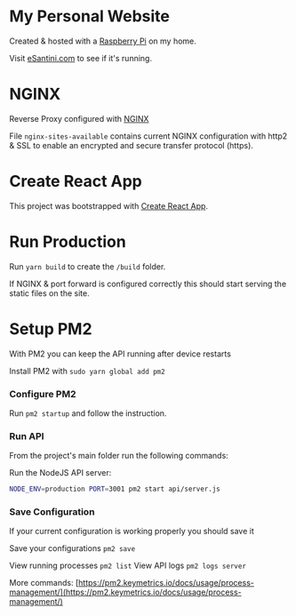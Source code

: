 # My Personal Website

Created & hosted with a [Raspberry Pi](https://www.raspberrypi.org/products/raspberry-pi-4-model-b/) on my home.

Visit [eSantini.com](https://esantini.com/) to see if it's running.

# NGINX

Reverse Proxy configured with [NGINX](https://www.nginx.com/)

File `nginx-sites-available` contains current NGINX configuration with http2 & SSL to enable an encrypted and secure transfer protocol (https).

# Create React App

This project was bootstrapped with [Create React App](https://github.com/facebook/create-react-app).

# Run Production

Run `yarn build` to create the `/build` folder.

If NGINX & port forward is configured correctly this should start serving the static files on the site.

# Setup PM2

With PM2 you can keep the API running after device restarts

Install PM2 with `sudo yarn global add pm2`

### Configure PM2

Run `pm2 startup` and follow the instruction.

### Run API

From the project's main folder run the following commands:

Run the NodeJS API server:

```bash
NODE_ENV=production PORT=3001 pm2 start api/server.js
```

### Save Configuration

If your current configuration is working properly you should save it

Save your configurations `pm2 save`

View running processes `pm2 list`
View API logs `pm2 logs server`

More commands: [https://pm2.keymetrics.io/docs/usage/process-management/](https://pm2.keymetrics.io/docs/usage/process-management/)
